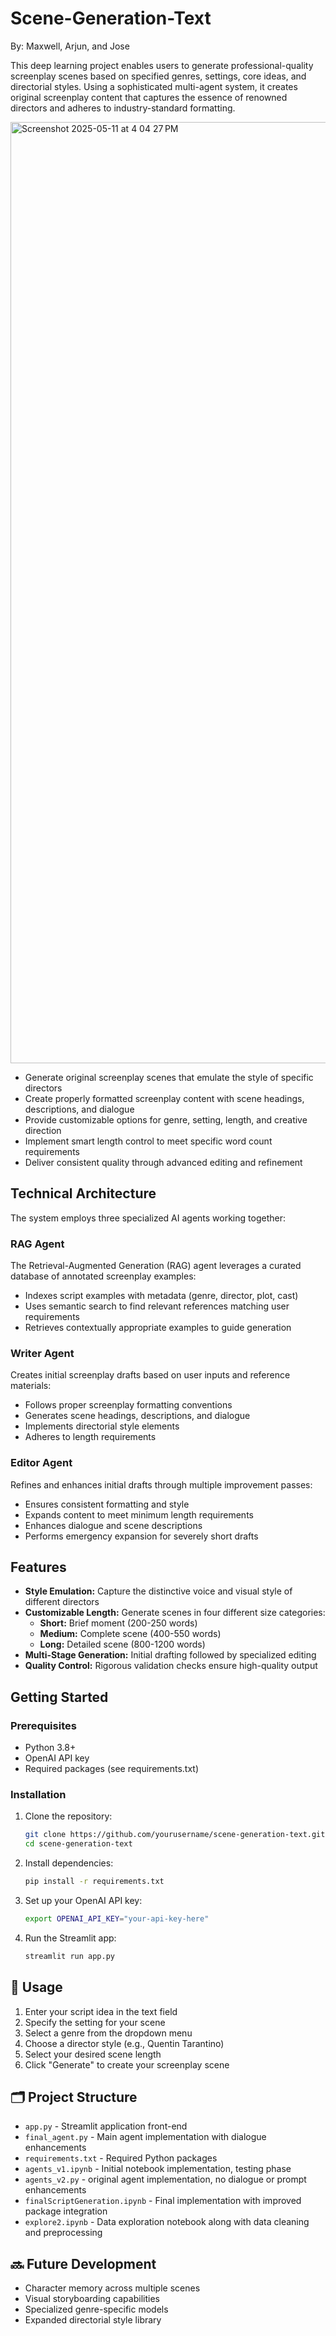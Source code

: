 # Scene-Generation-Text
By: Maxwell, Arjun, and Jose


This deep learning project enables users to generate professional-quality screenplay scenes based on specified genres, settings, core ideas, and directorial styles. Using a sophisticated multi-agent system, it creates original screenplay content that captures the essence of renowned directors and adheres to industry-standard formatting.

<img width="1506" alt="Screenshot 2025-05-11 at 4 04 27 PM" src="https://github.com/user-attachments/assets/8acc3cce-dbd0-4e84-b0a0-64af1a4e35a0" />


- Generate original screenplay scenes that emulate the style of specific directors
- Create properly formatted screenplay content with scene headings, descriptions, and dialogue
- Provide customizable options for genre, setting, length, and creative direction
- Implement smart length control to meet specific word count requirements
- Deliver consistent quality through advanced editing and refinement

## Technical Architecture

The system employs three specialized AI agents working together:

### RAG Agent

The Retrieval-Augmented Generation (RAG) agent leverages a curated database of annotated screenplay examples:

- Indexes script examples with metadata (genre, director, plot, cast)
- Uses semantic search to find relevant references matching user requirements
- Retrieves contextually appropriate examples to guide generation

### Writer Agent

Creates initial screenplay drafts based on user inputs and reference materials:

- Follows proper screenplay formatting conventions
- Generates scene headings, descriptions, and dialogue
- Implements directorial style elements
- Adheres to length requirements

### Editor Agent

Refines and enhances initial drafts through multiple improvement passes:

- Ensures consistent formatting and style
- Expands content to meet minimum length requirements
- Enhances dialogue and scene descriptions
- Performs emergency expansion for severely short drafts

## Features

- **Style Emulation:** Capture the distinctive voice and visual style of different directors
- **Customizable Length:** Generate scenes in four different size categories:
  - **Short:** Brief moment (200-250 words)
  - **Medium:** Complete scene (400-550 words)
  - **Long:** Detailed scene (800-1200 words)
- **Multi-Stage Generation:** Initial drafting followed by specialized editing
- **Quality Control:** Rigorous validation checks ensure high-quality output

## Getting Started

### Prerequisites

- Python 3.8+
- OpenAI API key
- Required packages (see requirements.txt)

### Installation

1. Clone the repository:
   ```bash
   git clone https://github.com/yourusername/scene-generation-text.git
   cd scene-generation-text
   ```

2. Install dependencies:
   ```bash
   pip install -r requirements.txt
   ```

3. Set up your OpenAI API key:
   ```bash
   export OPENAI_API_KEY="your-api-key-here"
   ```

4. Run the Streamlit app:
   ```bash
   streamlit run app.py
   ```

## 📝 Usage

1. Enter your script idea in the text field
2. Specify the setting for your scene
3. Select a genre from the dropdown menu
4. Choose a director style (e.g., Quentin Tarantino)
5. Select your desired scene length
6. Click "Generate" to create your screenplay scene

## 🗂️ Project Structure

- `app.py` - Streamlit application front-end
- `final_agent.py` - Main agent implementation with dialogue enhancements
- `requirements.txt` - Required Python packages
- `agents_v1.ipynb` - Initial notebook implementation, testing phase
- `agents_v2.py` - original agent implementation, no dialogue or prompt enhancements
- `finalScriptGeneration.ipynb` - Final implementation with improved package integration
- `explore2.ipynb` - Data exploration notebook along with data cleaning and preprocessing

## 🔜 Future Development

- Character memory across multiple scenes
- Visual storyboarding capabilities
- Specialized genre-specific models
- Expanded directorial style library
